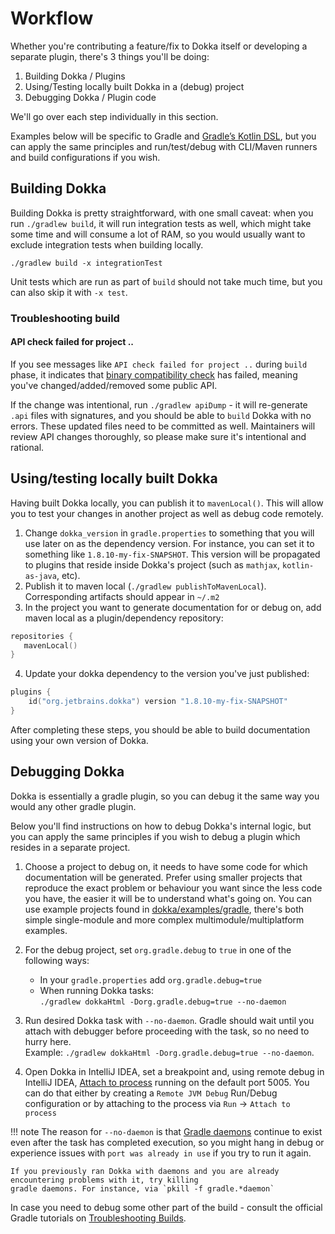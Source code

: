 # Workflow

Whether you're contributing a feature/fix to Dokka itself or developing a separate plugin, there's 3 things
you'll be doing:

1. Building Dokka / Plugins
2. Using/Testing locally built Dokka in a (debug) project
3. Debugging Dokka / Plugin code

We'll go over each step individually in this section.

Examples below will be specific to Gradle and [Gradle’s Kotlin DSL](https://docs.gradle.org/current/userguide/kotlin_dsl.html),
but you can apply the same principles and run/test/debug with CLI/Maven runners and build configurations if you wish.

## Building Dokka

Building Dokka is pretty straightforward, with one small caveat: when you run `./gradlew build`, it will run
integration tests as well, which might take some time and will consume a lot of RAM, so you would usually want
to exclude integration tests when building locally.

```shell
./gradlew build -x integrationTest
```

Unit tests which are run as part of `build` should not take much time, but you can also skip it with `-x test`.

### Troubleshooting build

#### API check failed for project ..

If you see messages like `API check failed for project ..` during `build` phase, it indicates that
[binary compatibility check](https://github.com/Kotlin/binary-compatibility-validator) has failed, meaning you've 
changed/added/removed some public API.

If the change was intentional, run `./gradlew apiDump` - it will re-generate `.api` files with signatures,
and you should be able to `build` Dokka with no errors. These updated files need to be committed as well. Maintainers
will review API changes thoroughly, so please make sure it's intentional and rational.

## Using/testing locally built Dokka

Having built Dokka locally, you can publish it to `mavenLocal()`. This will allow you to test your changes in another
project as well as debug code remotely.

1. Change `dokka_version` in `gradle.properties` to something that you will use later on as the dependency version.
   For instance, you can set it to something like `1.8.10-my-fix-SNAPSHOT`. This version will be propagated to plugins
   that reside inside Dokka's project (such as `mathjax`, `kotlin-as-java`, etc).
2. Publish it to maven local (`./gradlew publishToMavenLocal`). Corresponding artifacts should appear in `~/.m2`
3. In the project you want to generate documentation for or debug on, add maven local as a plugin/dependency
   repository:
```kotlin
repositories {
   mavenLocal()
}
```
4. Update your dokka dependency to the version you've just published:
```kotlin
plugins {
    id("org.jetbrains.dokka") version "1.8.10-my-fix-SNAPSHOT"
}
```

After completing these steps, you should be able to build documentation using your own version of Dokka.

## Debugging Dokka

Dokka is essentially a gradle plugin, so you can debug it the same way you would any other gradle plugin. 

Below you'll find instructions on how to debug Dokka's internal logic, but you can apply the same principles if you
wish to debug a plugin which resides in a separate project.

1. Choose a project to debug on, it needs to have some code for which documentation will be generated.
   Prefer using smaller projects that reproduce the exact problem or behaviour you want
   since the less code you have, the easier it will be to understand what's going on. You can use example projects
   found in [dokka/examples/gradle](https://github.com/Kotlin/dokka/tree/master/examples/gradle), there's both simple 
   single-module and more complex multimodule/multiplatform examples.
2. For the debug project, set `org.gradle.debug` to `true` in one of the following ways:

    * In your `gradle.properties` add `org.gradle.debug=true`
    * When running Dokka tasks:<br/>`./gradlew dokkaHtml -Dorg.gradle.debug=true --no-daemon`

3. Run desired Dokka task with `--no-daemon`. Gradle should wait until you attach with debugger before proceeding
   with the task, so no need to hurry here.
   <br/>Example: `./gradlew dokkaHtml -Dorg.gradle.debug=true --no-daemon`.

4. Open Dokka in IntelliJ IDEA, set a breakpoint and, using remote debug in IntelliJ IDEA,
   [Attach to process](https://www.jetbrains.com/help/idea/attaching-to-local-process.html#attach-to-remote)
   running on the default port 5005. You can do that either by creating a `Remote JVM Debug` Run/Debug configuration
   or by attaching to the process via `Run` -> `Attach to process`

!!! note
    The reason for `--no-daemon` is that
    [Gradle daemons](https://docs.gradle.org/current/userguide/gradle_daemon.html) continue to exist even after the task
    has completed execution, so you might hang in debug or experience issues with `port was already in use` if you try
    to run it again.
    
    If you previously ran Dokka with daemons and you are already encountering problems with it, try killing
    gradle daemons. For instance, via `pkill -f gradle.*daemon`

In case you need to debug some other part of the build - consult the official Gradle
tutorials on [Troubleshooting Builds](https://docs.gradle.org/current/userguide/troubleshooting.html).
